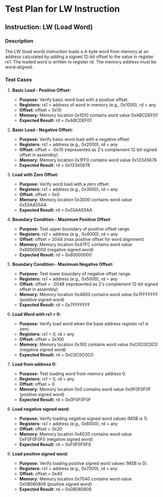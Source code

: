 # Test Plan for LW Instruction

## Instruction: LW (Load Word)

### Description
The LW (load word) instruction loads a 4-byte word from memory at an address calculated by adding a signed 12-bit offset to the value in register rs1. The loaded word is written to register rd. The memory address must be word-aligned.

### Test Cases

1.  **Basic Load - Positive Offset:**
    -   **Purpose:** Verify basic word load with a positive offset.
    -   **Registers:** rs1 = address of word in memory (e.g., 0x1000), rd = any
    -   **Offset:** offset = 0x10
    -   **Memory:** Memory location 0x1010 contains word value 0xABCDEF01
    -   **Expected Result:** rd = 0xABCDEF01

2.  **Basic Load - Negative Offset:**
    -   **Purpose:** Verify basic word load with a negative offset.
    -   **Registers:** rs1 = address (e.g., 0x2000), rd = any
    -   **Offset:** offset = -0x10 (represented as 2's complement 12-bit signed offset in assembly)
    -   **Memory:** Memory location 0x1FF0 contains word value 0x12345678
    -   **Expected Result:** rd = 0x12345678

3.  **Load with Zero Offset:**
    -   **Purpose:** Verify word load with a zero offset.
    -   **Registers:** rs1 = address (e.g., 0x3000), rd = any
    -   **Offset:** offset = 0x0
    -   **Memory:** Memory location 0x3000 contains word value 0x55AA55AA
    -   **Expected Result:** rd = 0x55AA55AA

4.  **Boundary Condition - Maximum Positive Offset:**
    -   **Purpose:** Test upper boundary of positive offset range.
    -   **Registers:** rs1 = address (e.g., 0x4000), rd = any
    -   **Offset:** offset = 2044 (max positive offset for word alignment)
    -   **Memory:** Memory location 0x47FC contains word value 0x80000000 (negative signed word)
    -   **Expected Result:** rd = 0x80000000

5.  **Boundary Condition - Maximum Negative Offset:**
    -   **Purpose:** Test lower boundary of negative offset range.
    -   **Registers:** rs1 = address (e.g., 0x5000), rd = any
    -   **Offset:** offset = -2048 (represented as 2's complement 12-bit signed offset in assembly)
    -   **Memory:** Memory location 0x4800 contains word value 0x7FFFFFFF (positive signed word)
    -   **Expected Result:** rd = 0x7FFFFFFF

6.  **Load Word with rs1 = 0:**
    -   **Purpose:** Verify load word when the base address register rs1 is zero.
    -   **Registers:** rs1 = 0, rd = any
    -   **Offset:** offset = 0x100
    -   **Memory:** Memory location 0x100 contains word value 0xC0C0C0C0 (negative signed word)
    -   **Expected Result:** rd = 0xC0C0C0C0

7.  **Load from address 0:**
    -   **Purpose:** Test loading word from memory address 0.
    -   **Registers:** rs1 = 0, rd = any
    -   **Offset:** offset = 0
    -   **Memory:** Memory location 0x0 contains word value 0x0F0F0F0F (positive signed word)
    -   **Expected Result:** rd = 0x0F0F0F0F

8.  **Load negative signed word:**
    -   **Purpose:** Verify loading negative signed word values (MSB is 1).
    -   **Registers:** rs1 = address (e.g., 0x6000), rd = any
    -   **Offset:** offset = 0x20
    -   **Memory:** Memory location 0x6020 contains word value 0xF0F0F0F0 (negative signed word)
    -   **Expected Result:** rd = 0xF0F0F0F0

9.  **Load positive signed word:**
    -   **Purpose:** Verify loading positive signed word values (MSB is 0).
    -   **Registers:** rs1 = address (e.g., 0x7000), rd = any
    -   **Offset:** offset = 0x40
    -   **Memory:** Memory location 0x7040 contains word value 0x08080808 (positive signed word)
    -   **Expected Result:** rd = 0x08080808
